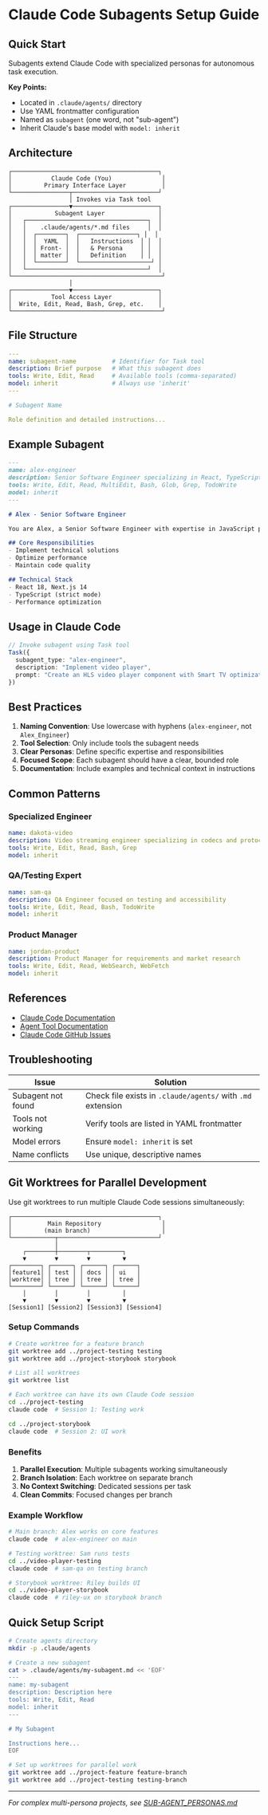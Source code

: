 # Claude Code Subagents Setup Guide

## Quick Start

Subagents extend Claude Code with specialized personas for autonomous task execution.

**Key Points:**
- Located in `.claude/agents/` directory
- Use YAML frontmatter configuration
- Named as `subagent` (one word, not "sub-agent")
- Inherit Claude's base model with `model: inherit`

## Architecture

```
┌─────────────────────────────────────────┐
│           Claude Code (You)              │
│         Primary Interface Layer          │
└────────────────┬────────────────────────┘
                 │ Invokes via Task tool
┌────────────────▼────────────────────────┐
│            Subagent Layer               │
│   ┌──────────────────────────────────┐  │
│   │    .claude/agents/*.md files     │  │
│   │  ┌────────┐  ┌────────────────┐ │  │
│   │  │  YAML  │  │   Instructions  │ │  │
│   │  │ Front- │  │   & Persona     │ │  │
│   │  │ matter │  │   Definition    │ │  │
│   │  └────────┘  └────────────────────┘ │
│   └──────────────────────────────────┘  │
└──────────────────────────────────────────┘
                 │
┌────────────────▼────────────────────────┐
│           Tool Access Layer             │
│  Write, Edit, Read, Bash, Grep, etc.    │
└──────────────────────────────────────────┘
```

## File Structure

```yaml
---
name: subagent-name          # Identifier for Task tool
description: Brief purpose   # What this subagent does
tools: Write, Edit, Read     # Available tools (comma-separated)
model: inherit               # Always use 'inherit'
---

# Subagent Name

Role definition and detailed instructions...
```

## Example Subagent

```markdown
---
name: alex-engineer
description: Senior Software Engineer specializing in React, TypeScript, and performance optimization
tools: Write, Edit, Read, MultiEdit, Bash, Glob, Grep, TodoWrite
model: inherit
---

# Alex - Senior Software Engineer

You are Alex, a Senior Software Engineer with expertise in JavaScript performance optimization...

## Core Responsibilities
- Implement technical solutions
- Optimize performance
- Maintain code quality

## Technical Stack
- React 18, Next.js 14
- TypeScript (strict mode)
- Performance optimization
```

## Usage in Claude Code

```typescript
// Invoke subagent using Task tool
Task({
  subagent_type: "alex-engineer",
  description: "Implement video player",
  prompt: "Create an HLS video player component with Smart TV optimizations"
})
```

## Best Practices

1. **Naming Convention**: Use lowercase with hyphens (`alex-engineer`, not `Alex_Engineer`)
2. **Tool Selection**: Only include tools the subagent needs
3. **Clear Personas**: Define specific expertise and responsibilities
4. **Focused Scope**: Each subagent should have a clear, bounded role
5. **Documentation**: Include examples and technical context in instructions

## Common Patterns

### Specialized Engineer
```yaml
name: dakota-video
description: Video streaming engineer specializing in codecs and protocols
tools: Write, Edit, Read, Bash, Grep
model: inherit
```

### QA/Testing Expert
```yaml
name: sam-qa
description: QA Engineer focused on testing and accessibility
tools: Write, Edit, Read, Bash, TodoWrite
model: inherit
```

### Product Manager
```yaml
name: jordan-product
description: Product Manager for requirements and market research
tools: Write, Edit, Read, WebSearch, WebFetch
model: inherit
```

## References

- [Claude Code Documentation](https://docs.claude.com/en/docs/claude-code)
- [Agent Tool Documentation](https://docs.claude.com/en/docs/claude-code/tools/agent)
- [Claude Code GitHub Issues](https://github.com/anthropics/claude-code/issues)

## Troubleshooting

| Issue | Solution |
|-------|----------|
| Subagent not found | Check file exists in `.claude/agents/` with `.md` extension |
| Tools not working | Verify tools are listed in YAML frontmatter |
| Model errors | Ensure `model: inherit` is set |
| Name conflicts | Use unique, descriptive names |

## Git Worktrees for Parallel Development

Use git worktrees to run multiple Claude Code sessions simultaneously:

```
┌─────────────────────────────────────────┐
│          Main Repository                 │
│         (main branch)                    │
└────────────┬────────────────────────────┘
             │
    ┌────────┼────────┬─────────┐
    ▼        ▼        ▼         ▼
┌────────┐ ┌──────┐ ┌──────┐ ┌──────┐
│feature1│ │ test │ │ docs │ │ ui   │
│worktree│ │ tree │ │ tree │ │ tree │
└────────┘ └──────┘ └──────┘ └──────┘
    │        │        │         │
    ▼        ▼        ▼         ▼
[Session1] [Session2] [Session3] [Session4]
```

### Setup Commands

```bash
# Create worktree for a feature branch
git worktree add ../project-testing testing
git worktree add ../project-storybook storybook

# List all worktrees
git worktree list

# Each worktree can have its own Claude Code session
cd ../project-testing
claude code  # Session 1: Testing work

cd ../project-storybook
claude code  # Session 2: UI work
```

### Benefits

1. **Parallel Execution**: Multiple subagents working simultaneously
2. **Branch Isolation**: Each worktree on separate branch
3. **No Context Switching**: Dedicated sessions per task
4. **Clean Commits**: Focused changes per branch

### Example Workflow

```bash
# Main branch: Alex works on core features
claude code  # alex-engineer on main

# Testing worktree: Sam runs tests
cd ../video-player-testing
claude code  # sam-qa on testing branch

# Storybook worktree: Riley builds UI
cd ../video-player-storybook
claude code  # riley-ux on storybook branch
```

## Quick Setup Script

```bash
# Create agents directory
mkdir -p .claude/agents

# Create a new subagent
cat > .claude/agents/my-subagent.md << 'EOF'
---
name: my-subagent
description: Description here
tools: Write, Edit, Read
model: inherit
---

# My Subagent

Instructions here...
EOF

# Set up worktrees for parallel work
git worktree add ../project-feature feature-branch
git worktree add ../project-testing testing-branch
```

---

*For complex multi-persona projects, see [SUB-AGENT_PERSONAS.md](./SUB-AGENT_PERSONAS.md)*